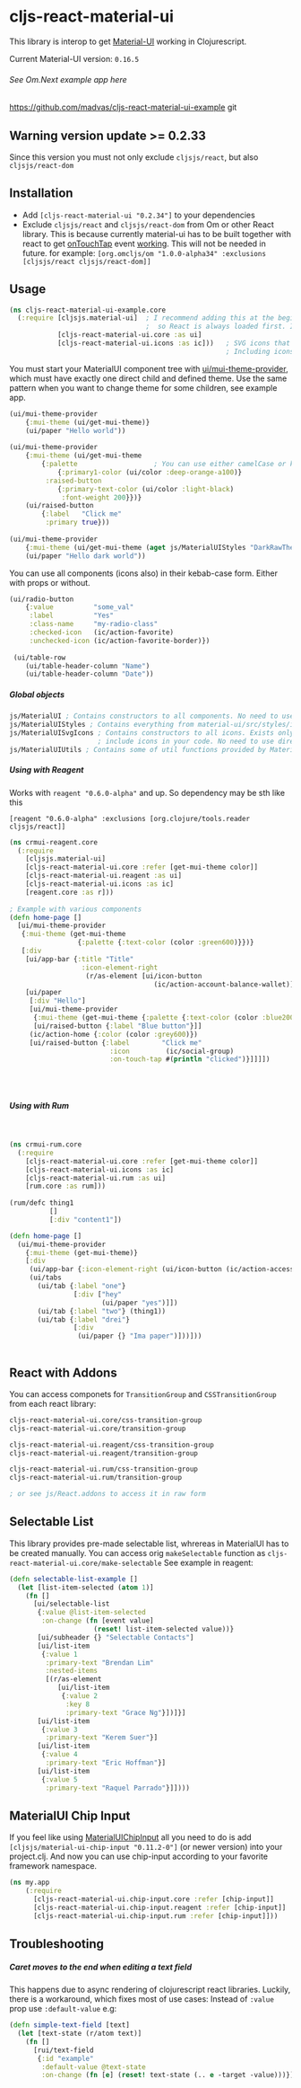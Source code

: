 # cljs-react-material-ui

This library is interop to get [Material-UI](http://www.material-ui.com/#/) working in Clojurescript.

Current Material-UI version: `0.16.5`

###### See Om.Next example app here 
https://github.com/madvas/cljs-react-material-ui-example
git
## Warning version update >= 0.2.33
Since this version you must not only exclude `cljsjs/react`, but also `cljsjs/react-dom`  

## Installation
- Add `[cljs-react-material-ui "0.2.34"]` to your dependencies
- Exclude `cljsjs/react` and `cljsjs/react-dom` from Om or other React library.
This is because currently material-ui has to be built together with react to get [onTouchTap](http://www.material-ui.com/#/get-started/installation) event [working](http://stackoverflow.com/questions/29881439/react-tap-events-and-material-ui). This will not be needed in future.
for example: `[org.omcljs/om "1.0.0-alpha34" :exclusions [cljsjs/react cljsjs/react-dom]]`

## Usage

  ```clojure
  (ns cljs-react-material-ui-example.core
    (:require [cljsjs.material-ui]  ; I recommend adding this at the beginning of core file
                                    ;  so React is always loaded first. It's not always needed
              [cljs-react-material-ui.core :as ui]
              [cljs-react-material-ui.icons :as ic]))   ; SVG icons that comes with MaterialUI
                                                        ; Including icons is not required
  ```

You must start your MaterialUI component tree with [ui/mui-theme-provider](http://www.material-ui.com/v0.15.0-beta.2/#/customization/themes), which must have exactly one direct child and defined theme. Use the same pattern when you want to change theme for some children, see example app.
```clojure
(ui/mui-theme-provider
    {:mui-theme (ui/get-mui-theme)}
    (ui/paper "Hello world"))
    
(ui/mui-theme-provider 
    {:mui-theme (ui/get-mui-theme 
        {:palette                   ; You can use either camelCase or kebab-case
            {:primary1-color (ui/color :deep-orange-a100)} 
         :raised-button 
            {:primary-text-color (ui/color :light-black) 
             :font-weight 200}})}
    (ui/raised-button
        {:label   "Click me"
         :primary true}))
         
(ui/mui-theme-provider
    {:mui-theme (ui/get-mui-theme (aget js/MaterialUIStyles "DarkRawTheme"))}
    (ui/paper "Hello dark world"))
```

You can use all components (icons also) in their kebab-case form. Either with props or without.
```clojure
(ui/radio-button
    {:value          "some_val"
     :label          "Yes"
     :class-name     "my-radio-class"
     :checked-icon   (ic/action-favorite)
     :unchecked-icon (ic/action-favorite-border)})
     
 (ui/table-row
    (ui/table-header-column "Name")
    (ui/table-header-column "Date"))
```

##### Global objects
```clojure
js/MaterialUI ; Contains constructors to all components. No need to use directly.
js/MaterialUIStyles ; Contains everything from material-ui/src/styles/index.js
js/MaterialUISvgIcons ; Contains constructors to all icons. Exists only when you
                      ; include icons in your code. No need to use directly.
js/MaterialUIUtils ; Contains some of util functions provided by MaterialUI
```

##### Using with Reagent
Works with `reagent "0.6.0-alpha"` and up. So dependency may be sth like this

`[reagent "0.6.0-alpha" :exclusions [org.clojure/tools.reader cljsjs/react]]`
```clojure
(ns crmui-reagent.core
  (:require
    [cljsjs.material-ui]
    [cljs-react-material-ui.core :refer [get-mui-theme color]]
    [cljs-react-material-ui.reagent :as ui]
    [cljs-react-material-ui.icons :as ic]
    [reagent.core :as r]))
    
; Example with various components
(defn home-page []
  [ui/mui-theme-provider
   {:mui-theme (get-mui-theme
                 {:palette {:text-color (color :green600)}})}
   [:div
    [ui/app-bar {:title "Title"
                  :icon-element-right
                   (r/as-element [ui/icon-button
                                    (ic/action-account-balance-wallet)])}]
    [ui/paper
     [:div "Hello"]
     [ui/mui-theme-provider
      {:mui-theme (get-mui-theme {:palette {:text-color (color :blue200)}})}
      [ui/raised-button {:label "Blue button"}]]
     (ic/action-home {:color (color :grey600)})
     [ui/raised-button {:label        "Click me"
                         :icon         (ic/social-group)
                         :on-touch-tap #(println "clicked")}]]]])
    
```
&nbsp;
##### Using with Rum
&nbsp;
```clojure
(ns crmui-rum.core
  (:require
    [cljs-react-material-ui.core :refer [get-mui-theme color]]
    [cljs-react-material-ui.icons :as ic]
    [cljs-react-material-ui.rum :as ui]
    [rum.core :as rum]))
    
(rum/defc thing1
          []
          [:div "content1"])

(defn home-page []
  (ui/mui-theme-provider
    {:mui-theme (get-mui-theme)}
    [:div
     (ui/app-bar {:icon-element-right (ui/icon-button (ic/action-accessibility))})
     (ui/tabs
       (ui/tab {:label "one"}
                [:div ["hey"
                       (ui/paper "yes")]])
       (ui/tab {:label "two"} (thing1))
       (ui/tab {:label "drei"}
                [:div
                 (ui/paper {} "Ima paper")]))]))
    
```

## React with Addons
You can access componets for `TransitionGroup` and `CSSTransitionGroup` from each react library:
```clojure
cljs-react-material-ui.core/css-transition-group
cljs-react-material-ui.core/transition-group

cljs-react-material-ui.reagent/css-transition-group
cljs-react-material-ui.reagent/transition-group

cljs-react-material-ui.rum/css-transition-group
cljs-react-material-ui.rum/transition-group

; or see js/React.addons to access it in raw form
```

## Selectable List
This library provides pre-made selectable list, whrereas in MaterialUI has to be created manually.
You can access orig `makeSelectable` function as `cljs-react-material-ui.core/make-selectable`
See example in reagent:
```clojure
(defn selectable-list-example []
  (let [list-item-selected (atom 1)]
    (fn []
      [ui/selectable-list
       {:value @list-item-selected
        :on-change (fn [event value]
                     (reset! list-item-selected value))}
       [ui/subheader {} "Selectable Contacts"]
       [ui/list-item
        {:value 1
         :primary-text "Brendan Lim"
         :nested-items
         [(r/as-element
            [ui/list-item
             {:value 2
              :key 8
              :primary-text "Grace Ng"}])]}]
       [ui/list-item
        {:value 3
         :primary-text "Kerem Suer"}]
       [ui/list-item
        {:value 4
         :primary-text "Eric Hoffman"}]
       [ui/list-item
        {:value 5
         :primary-text "Raquel Parrado"}]])))
```


## MaterialUI Chip Input
If you feel like using [MaterialUIChipInput](https://github.com/TeamWertarbyte/material-ui-chip-input) all you need to
do is add `[cljsjs/material-ui-chip-input "0.11.2-0"]` (or newer version) into your project.clj. 
And now you can use chip-input according to your favorite framework namespace.
```clojure
(ns my.app
    (:require 
      [cljs-react-material-ui.chip-input.core :refer [chip-input]]
      [cljs-react-material-ui.chip-input.reagent :refer [chip-input]]
      [cljs-react-material-ui.chip-input.rum :refer [chip-input]]))
```


## Troubleshooting
##### Caret moves to the end when editing a text field
This happens due to async rendering of clojurescript react libraries.
Luckily, there is a workaround, which fixes most of use cases: Instead of `:value` prop use `:default-value` e.g:
```clojure
(defn simple-text-field [text]
  (let [text-state (r/atom text)]
    (fn []
      [rui/text-field
       {:id "example"
        :default-value @text-state
        :on-change (fn [e] (reset! text-state (.. e -target -value)))}])))
```